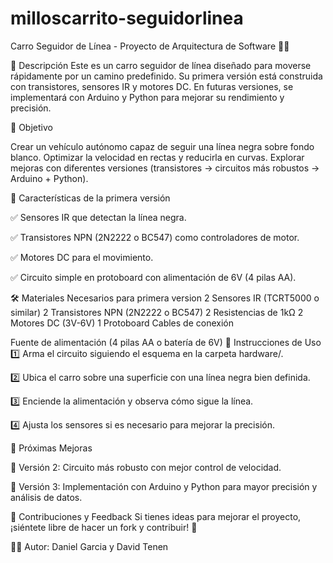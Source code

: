# milloscarrito-seguidorlinea
Carro Seguidor de Línea - Proyecto de Arquitectura de Software 🚗💨

🔬 Descripción
Este es un carro seguidor de línea diseñado para moverse rápidamente por un camino predefinido. Su primera versión está construida con transistores, sensores IR y motores DC. En futuras versiones, se implementará con Arduino y Python para mejorar su rendimiento y precisión.

🎯 Objetivo

Crear un vehículo autónomo capaz de seguir una línea negra sobre fondo blanco.
Optimizar la velocidad en rectas y reducirla en curvas.
Explorar mejoras con diferentes versiones (transistores → circuitos más robustos → Arduino + Python).

📌 Características de la primera versión

✅ Sensores IR que detectan la línea negra.

✅ Transistores NPN (2N2222 o BC547) como controladores de motor.

✅ Motores DC para el movimiento.

✅ Circuito simple en protoboard con alimentación de 6V (4 pilas AA).

🛠️ Materiales Necesarios para primera version
2 Sensores IR (TCRT5000 o similar)
2 Transistores NPN (2N2222 o BC547)
2 Resistencias de 1kΩ
2 Motores DC (3V-6V)
1 Protoboard
Cables de conexión


Fuente de alimentación (4 pilas AA o batería de 6V)
📜 Instrucciones de Uso
1️⃣ Arma el circuito siguiendo el esquema en la carpeta hardware/.

2️⃣ Ubica el carro sobre una superficie con una línea negra bien definida.

3️⃣ Enciende la alimentación y observa cómo sigue la línea.

4️⃣ Ajusta los sensores si es necesario para mejorar la precisión.

🚀 Próximas Mejoras

🔹 Versión 2: Circuito más robusto con mejor control de velocidad.

🔹 Versión 3: Implementación con Arduino y Python para mayor precisión y análisis de datos.


📌 Contribuciones y Feedback
Si tienes ideas para mejorar el proyecto, ¡siéntete libre de hacer un fork y contribuir! 🤖

👨‍💻 Autor: Daniel Garcia y David Tenen
